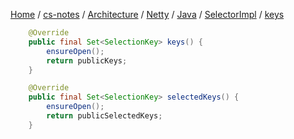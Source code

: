 [Home](https://mengxianbin.github.io) /
[cs-notes](https://mengxianbin.github.io/cs-notes/site) /
[Architecture](https://mengxianbin.github.io/cs-notes/site/Architecture) /
[Netty](https://mengxianbin.github.io/cs-notes/site/Architecture/Netty) /
[Java](https://mengxianbin.github.io/cs-notes/site/Architecture/Netty/Java) /
[SelectorImpl](https://mengxianbin.github.io/cs-notes/site/Architecture/Netty/Java/SelectorImpl) /
[keys](https://mengxianbin.github.io/cs-notes/site/Architecture/Netty/Java/SelectorImpl/keys)

```java
    @Override
    public final Set<SelectionKey> keys() {
        ensureOpen();
        return publicKeys;
    }

    @Override
    public final Set<SelectionKey> selectedKeys() {
        ensureOpen();
        return publicSelectedKeys;
    }
```
